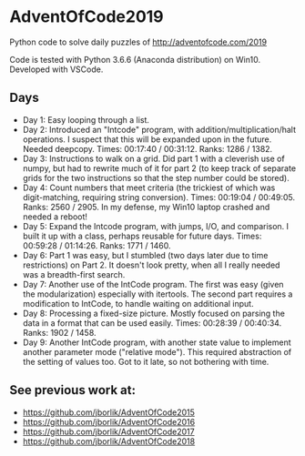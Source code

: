 # AdventOfCode2019

Python code to solve daily puzzles of http://adventofcode.com/2019

Code is tested with Python 3.6.6 (Anaconda distribution) on Win10. Developed with VSCode.

## Days

* Day 1:  Easy looping through a list.
* Day 2:  Introduced an "Intcode" program, with addition/multiplication/halt operations.  I suspect that this will be expanded upon in the future.  Needed deepcopy.  Times:  00:17:40 / 00:31:12.  Ranks:  1286 / 1382.
* Day 3:  Instructions to walk on a grid.  Did part 1 with a cleverish use of numpy, but had to rewrite much of it for part 2 (to keep track of separate grids for the two instructions so that the step number could be stored).
* Day 4:  Count numbers that meet criteria (the trickiest of which was digit-matching, requiring string conversion).  Times:  00:19:04 / 00:49:05.  Ranks:  2560 / 2905.  In my defense, my Win10 laptop crashed and needed a reboot!
* Day 5:  Expand the Intcode program, with jumps, I/O, and comparison.  I built it up with a class, perhaps reusable for future days.  Times:  00:59:28 / 01:14:26.  Ranks:  1771 / 1460.
* Day 6:  Part 1 was easy, but I stumbled (two days later due to time restrictions) on Part 2.  It doesn't look pretty, when all I really needed was a breadth-first search.
* Day 7:  Another use of the IntCode program.  The first was easy (given the modularization) especially with itertools.  The second part requires a modification to IntCode, to handle waiting on additional input.
* Day 8:  Processing a fixed-size picture.  Mostly focused on parsing the data in a format that can be used easily.  Times:  00:28:39 / 00:40:34.  Ranks: 1902 / 1458.
* Day 9:  Another IntCode program, with another state value to implement another parameter mode ("relative mode").  This required abstraction of the setting of values too.  Got to it late, so not bothering with time.


## See previous work at:
* https://github.com/jborlik/AdventOfCode2015
* https://github.com/jborlik/AdventOfCode2016
* https://github.com/jborlik/AdventOfCode2017
* https://github.com/jborlik/AdventOfCode2018
